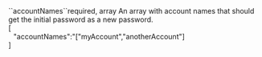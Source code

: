 <tr><td>``accountNames``</td><td>required, array</td>
<td>An array with account names that should get the initial password as a new password.<br/>
<td> [
  <div style="padding-left:10px;">"accountNames":"["myAccount","anotherAccount"]</div>
  ]</td>
<td></td>
</tr>

 